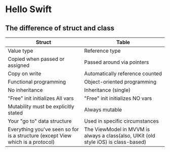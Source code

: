 # Hello Swift

## The difference of struct and class
| Struct | Table |
| ----------- | ----------- |
| Value type | Reference type |
| Copied when passed or assigned | Passed around via pointers |
| Copy on write | Automatically reference counted |
| Functional programming | Object-oriented programming |
| No inheritance | Inheritance (single) |
| "Free" init initializes All vars | "Free" init initializes NO vars |
| Mutability must be explicitly stated | Always mutable | 
| Your "go to" data structure | Used in specific circumstances |
| Everything you've seen so for is a structure (except View which is a protocol) | The ViewModel in MVVM is always a class(also, UIKit (old style iOS) is class-based)
